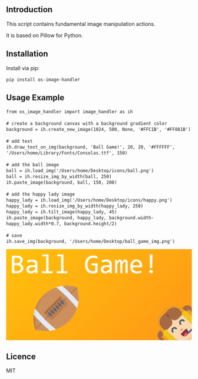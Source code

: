 Introduction
------------

This script contains fundamental image manipulation actions. 

It is based on Pillow for Python.

## Installation
Install via pip:

    pip install os-image-handler 
    
## Usage Example       
    from os_image_handler import image_handler as ih
    
    # create a background canvas with a background gradient color
    background = ih.create_new_image(1024, 500, None, '#FFC1B', '#FF881B')
    
    # add text
    ih.draw_text_on_img(background, 'Ball Game!', 20, 20, '#FFFFFF', '/Users/home/Library/Fonts/Consolas.ttf', 150)
    
    # add the ball image
    ball = ih.load_img('/Users/home/Desktop/icons/ball.png')
    ball = ih.resize_img_by_width(ball, 250)
    ih.paste_image(background, ball, 150, 200)
    
    # add the happy lady image
    happy_lady = ih.load_img('/Users/home/Desktop/icons/happy.png')
    happy_lady = ih.resize_img_by_width(happy_lady, 250)
    happy_lady = ih.tilt_image(happy_lady, 45)
    ih.paste_image(background, happy_lady, background.width-happy_lady.width*0.7, background.height/2)
    
    # save
    ih.save_img(background, '/Users/home/Desktop/ball_game_img.png')

![output](/images/ball_game_img.png)
## Licence
MIT